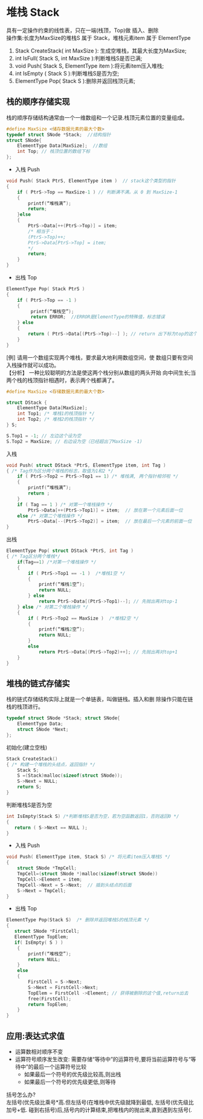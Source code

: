 # 堆栈 Stack  
具有一定操作约束的线性表，只在一端(栈顶，Top)做 插入、删除  
操作集:长度为MaxSize的堆栈S 属于 Stack，堆栈元素item 属于 ElementType  
1. Stack CreateStack( int MaxSize ): 生成空堆栈，其最大长度为MaxSize; 
2. int IsFull( Stack S, int MaxSize ):判断堆栈S是否已满;
3. void Push( Stack S, ElementType item ):将元素item压入堆栈;
4. int IsEmpty ( Stack S ):判断堆栈S是否为空;
5. ElementType Pop( Stack S ):删除并返回栈顶元素;
  
##  栈的顺序存储实现 
栈的顺序存储结构通常由一个一维数组和一个记录.栈顶元素位置的变量组成。
```c
#define MaxSize <储存数据元素的最大个数> 
typedef struct SNode *Stack;  //结构指针
struct SNode{
    ElementType Data[MaxSize];  //数组
    int Top; // 栈顶位置的数组下标
};
```

* 入栈 Push  
```c
void Push( Stack PtrS, ElementType item )  // stack这个类型的指针
{
    if ( PtrS->Top == MaxSize-1 ) // 判断满不满。从 0 到 MaxSize-1
    { 
        printf(“堆栈满”); 
        return;
    }else 
    {
        PtrS->Data[++(PtrS->Top)] = item; 
        /* 相当于：
        (PtrS->Top)++;
        PtrS->Data[PtrS->Top] = item;
        */
        return;
    }
}
```

* 出栈 Top  
```c
ElementType Pop( Stack PtrS ) 
{
    if ( PtrS->Top == -1 ) 
    {
         printf(“堆栈空”);
         return ERROR;  //ERROR是ElementType的特殊值，标志错误
    } else 
    {
        return ( PtrS->Data[(PtrS->Top)--] ); // return 出下标为top的这个值，同时Top-1
    }
}
```
 [例] 请用一个数组实现两个堆栈，要求最大地利用数组空间，使 数组只要有空间入栈操作就可以成功。  
【分析】 一种比较聪明的方法是使这两个栈分别从数组的两头开始 向中间生长;当两个栈的栈顶指针相遇时，表示两个栈都满了。  
```c
#define MaxSize <存储数据元素的最大个数> 

struct DStack {
    ElementType Data[MaxSize]; 
    int Top1; /* 堆栈1的栈顶指针 */ 
    int Top2; /* 堆栈2的栈顶指针 */
} S;

S.Top1 = -1; // 左边这个设为空
S.Top2 = MaxSize; // 右边设为空（已经超出了MaxSize -1)
```
入栈
```c
void Push( struct DStack *PtrS, ElementType item, int Tag ) 
{ /* Tag作为区分两个堆栈的标志，取值为1和2 */
    if ( PtrS->Top2 – PtrS->Top1 == 1) /* 堆栈满, 两个指针相邻啦 */ 
    { 
        printf(“堆栈满”); 
        return ;
    }
    if ( Tag == 1 ) /* 对第一个堆栈操作 */
        PtrS->Data[++(PtrS->Top1)] = item;  // 放在第一个元素后面一位
    else /* 对第二个堆栈操作 */ 
        PtrS->Data[--(PtrS->Top2)] = item;  // 放在最后一个元素的前面一位
}
```
出栈
```c
ElementType Pop( struct DStack *PtrS, int Tag ) 
{ /* Tag区分两个堆栈*/
    if(Tag==1) /*对第一个堆栈操作 */ 
    { 
        if ( PtrS->Top1 == -1 )  /*堆栈1空 */
        { 
            printf(“堆栈1空”); 
            return NULL;
        } else 
            return PtrS->Data[(PtrS->Top1)--]; // 先抛出再对top-1
    } else /* 对第二个堆栈操作 */
    { 
        if ( PtrS->Top2 == MaxSize )  /*堆栈2空 */
        {        
            printf(“堆栈2空”); 
            return NULL;
        } 
        else 
            return PtrS->Data[(PtrS->Top2)++]; // 先抛出再对top+1
    } 
}
```
##  堆栈的链式存储实  
栈的链式存储结构实际上就是一个单链表，叫做链栈。插入和删 除操作只能在链栈的栈顶进行。  
```c
typedef struct SNode *Stack; struct SNode{
    ElementType Data;
    struct SNode *Next; 
};
```
初始化(建立空栈)
```c
Stack CreateStack()
{ /* 构建一个堆栈的头结点，返回指针 */
    Stack S;
    S =(Stack)malloc(sizeof(struct SNode)); 
    S->Next = NULL;
    return S;
}
```
判断堆栈S是否为空
```c
int IsEmpty(Stack S) /*判断堆栈S是否为空，若为空函数返回1，否则返回0 */
{ 
   return ( S->Next == NULL );
}
```

* 入栈 Push  
```c
void Push( ElementType item, Stack S) /* 将元素item压入堆栈S */
{ 
    struct SNode *TmpCell;
    TmpCell=(struct SNode *)malloc(sizeof(struct SNode))
    TmpCell->Element = item;
    TmpCell->Next = S->Next;  // 插到头结点的后面
    S->Next = TmpCell;
}
```
* 出栈 Top  
```c
ElementType Pop(Stack S)  /* 删除并返回堆栈S的栈顶元素 */
{ 
   struct SNode *FirstCell;
   ElementType TopElem;
   if( IsEmpty( S ) ) 
    {
        printf(“堆栈空”); 
        return NULL; 
    } 
    else 
    {
        FirstCell = S->Next;
        S->Next = FirstCell->Next; 
        TopElem = FirstCell ->Element; // 获得被删除的这个值,return出去
        free(FirstCell);
        return TopElem;
    } 
}
```
## 应用:表达式求值  
* 运算数相对顺序不变  
* 运算符号顺序发生改变: 需要存储“等待中”的运算符号,要将当前运算符号与“等待中”的最后一个运算符号比较
    * 如果最后一个符号的优先级比较高,则出栈
    * 如果最后一个符号的优先级更低,则等待  

括号怎么办?  
左括号(优先级比乘号*高.但左括号(在堆栈中优先级就降到最低, 左括号(优先级比加号+低.
碰到右括号)后,括号内的计算结束,把堆栈内的抛出来,直到遇到左括号(.
